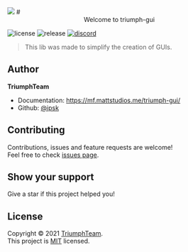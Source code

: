 <img src="https://cdn.discordapp.com/attachments/431545763928211457/853353180271214662/mfthread.png">
# <center>Welcome to triumph-gui</center>
<p>
  <img src="https://img.shields.io/github/license/TriumphTeam/triumph-gui?color=blue&style=flat-square"  alt="license"/>
  <img src="https://img.shields.io/github/v/release/TriumphTeam/triumph-gui?color=green&style=flat-square" alt="release">
  <a href="https://mattstudios.me/discord"><img src="https://img.shields.io/discord/493380790718038028?label=discord&style=flat-square"  alt="discord"/></a>
</p>

> This lib was made to simplify the creation of GUIs.

## Author

**TriumphTeam**

* Documentation: https://mf.mattstudios.me/triumph-gui/
* Github: [@ipsk](https://github.com/ipsk)

## Contributing

Contributions, issues and feature requests are welcome!<br />Feel free to check [issues page](https://github.com/TriumphTeam/triumph-gui/issues).

## Show your support

Give a star if this project helped you!

## License

Copyright © 2021 [TriumphTeam](https://github.com/ipsk).<br />
This project is [MIT](https://github.com/TriumphTeam/triumph-gui/blob/master/LICENSE) licensed.
